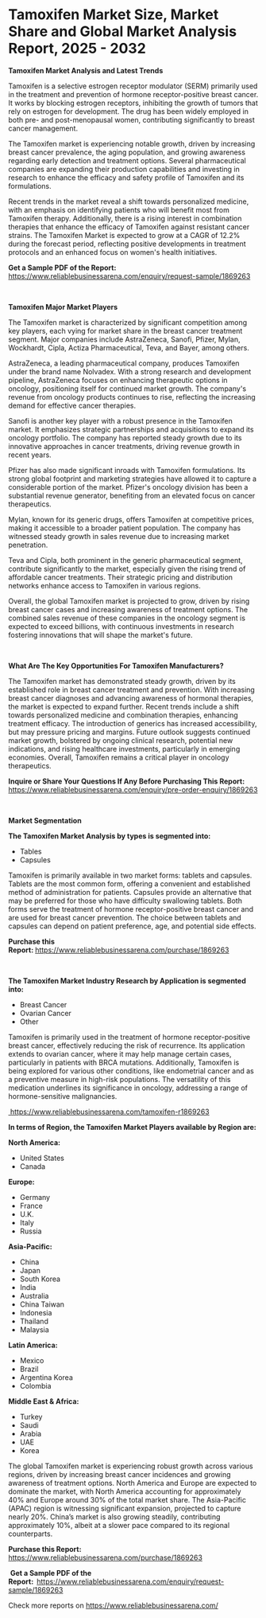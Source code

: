 <p><h1>Tamoxifen Market Size, Market Share and Global Market Analysis Report, 2025 - 2032</h1></p><p><strong>Tamoxifen Market Analysis and Latest Trends</strong></p>
<p><p>Tamoxifen is a selective estrogen receptor modulator (SERM) primarily used in the treatment and prevention of hormone receptor-positive breast cancer. It works by blocking estrogen receptors, inhibiting the growth of tumors that rely on estrogen for development. The drug has been widely employed in both pre- and post-menopausal women, contributing significantly to breast cancer management.</p><p>The Tamoxifen market is experiencing notable growth, driven by increasing breast cancer prevalence, the aging population, and growing awareness regarding early detection and treatment options. Several pharmaceutical companies are expanding their production capabilities and investing in research to enhance the efficacy and safety profile of Tamoxifen and its formulations.</p><p>Recent trends in the market reveal a shift towards personalized medicine, with an emphasis on identifying patients who will benefit most from Tamoxifen therapy. Additionally, there is a rising interest in combination therapies that enhance the efficacy of Tamoxifen against resistant cancer strains. The Tamoxifen Market is expected to grow at a CAGR of 12.2% during the forecast period, reflecting positive developments in treatment protocols and an enhanced focus on women's health initiatives.</p></p>
<p><strong>Get a Sample PDF of the Report:&nbsp;</strong> <a href="https://www.reliablebusinessarena.com/enquiry/request-sample/1869263?utm_campaign=2288&utm_medium=2&utm_source=Github&utm_content=ia&utm_term=16022025&utm_id=tamoxifen">https://www.reliablebusinessarena.com/enquiry/request-sample/1869263</a></p>
<p>&nbsp;</p>
<p><strong>Tamoxifen Major Market Players</strong></p>
<p><p>The Tamoxifen market is characterized by significant competition among key players, each vying for market share in the breast cancer treatment segment. Major companies include AstraZeneca, Sanofi, Pfizer, Mylan, Wockhardt, Cipla, Actiza Pharmaceutical, Teva, and Bayer, among others.</p><p>AstraZeneca, a leading pharmaceutical company, produces Tamoxifen under the brand name Nolvadex. With a strong research and development pipeline, AstraZeneca focuses on enhancing therapeutic options in oncology, positioning itself for continued market growth. The company's revenue from oncology products continues to rise, reflecting the increasing demand for effective cancer therapies.</p><p>Sanofi is another key player with a robust presence in the Tamoxifen market. It emphasizes strategic partnerships and acquisitions to expand its oncology portfolio. The company has reported steady growth due to its innovative approaches in cancer treatments, driving revenue growth in recent years.</p><p>Pfizer has also made significant inroads with Tamoxifen formulations. Its strong global footprint and marketing strategies have allowed it to capture a considerable portion of the market. Pfizer's oncology division has been a substantial revenue generator, benefiting from an elevated focus on cancer therapeutics.</p><p>Mylan, known for its generic drugs, offers Tamoxifen at competitive prices, making it accessible to a broader patient population. The company has witnessed steady growth in sales revenue due to increasing market penetration.</p><p>Teva and Cipla, both prominent in the generic pharmaceutical segment, contribute significantly to the market, especially given the rising trend of affordable cancer treatments. Their strategic pricing and distribution networks enhance access to Tamoxifen in various regions.</p><p>Overall, the global Tamoxifen market is projected to grow, driven by rising breast cancer cases and increasing awareness of treatment options. The combined sales revenue of these companies in the oncology segment is expected to exceed billions, with continuous investments in research fostering innovations that will shape the market's future.</p></p>
<p>&nbsp;</p>
<p><strong>What Are The Key Opportunities For Tamoxifen Manufacturers?</strong></p>
<p><p>The Tamoxifen market has demonstrated steady growth, driven by its established role in breast cancer treatment and prevention. With increasing breast cancer diagnoses and advancing awareness of hormonal therapies, the market is expected to expand further. Recent trends include a shift towards personalized medicine and combination therapies, enhancing treatment efficacy. The introduction of generics has increased accessibility, but may pressure pricing and margins. Future outlook suggests continued market growth, bolstered by ongoing clinical research, potential new indications, and rising healthcare investments, particularly in emerging economies. Overall, Tamoxifen remains a critical player in oncology therapeutics.</p></p>
<p><strong>Inquire or Share Your Questions If Any Before Purchasing This Report:</strong> <a href="https://www.reliablebusinessarena.com/enquiry/pre-order-enquiry/1869263?utm_campaign=2288&utm_medium=2&utm_source=Github&utm_content=ia&utm_term=16022025&utm_id=tamoxifen">https://www.reliablebusinessarena.com/enquiry/pre-order-enquiry/1869263</a></p>
<p>&nbsp;</p>
<p><strong>Market Segmentation</strong></p>
<p><strong>The Tamoxifen Market Analysis by types is segmented into:</strong></p>
<p><ul><li>Tables</li><li>Capsules</li></ul></p>
<p><p>Tamoxifen is primarily available in two market forms: tablets and capsules. Tablets are the most common form, offering a convenient and established method of administration for patients. Capsules provide an alternative that may be preferred for those who have difficulty swallowing tablets. Both forms serve the treatment of hormone receptor-positive breast cancer and are used for breast cancer prevention. The choice between tablets and capsules can depend on patient preference, age, and potential side effects.</p></p>
<p><strong>Purchase this Report:&nbsp;</strong><a href="https://www.reliablebusinessarena.com/purchase/1869263?utm_campaign=2288&utm_medium=2&utm_source=Github&utm_content=ia&utm_term=16022025&utm_id=tamoxifen">https://www.reliablebusinessarena.com/purchase/1869263</a></p>
<p>&nbsp;</p>
<p><strong>The Tamoxifen Market Industry Research by Application is segmented into:</strong></p>
<p><ul><li>Breast Cancer</li><li>Ovarian Cancer</li><li>Other</li></ul></p>
<p><p>Tamoxifen is primarily used in the treatment of hormone receptor-positive breast cancer, effectively reducing the risk of recurrence. Its application extends to ovarian cancer, where it may help manage certain cases, particularly in patients with BRCA mutations. Additionally, Tamoxifen is being explored for various other conditions, like endometrial cancer and as a preventive measure in high-risk populations. The versatility of this medication underlines its significance in oncology, addressing a range of hormone-sensitive malignancies.</p></p>
<p><a href="https://www.reliablebusinessarena.com/tamoxifen-r1869263?utm_campaign=2288&utm_medium=2&utm_source=Github&utm_content=ia&utm_term=16022025&utm_id=tamoxifen">&nbsp;https://www.reliablebusinessarena.com/tamoxifen-r1869263</a></p>
<p><strong>In terms of Region, the Tamoxifen Market Players available by Region are:</strong></p>
<p>
    <p> <strong> North America: </strong>
        <ul>
            <li>United States</li>
            <li>Canada</li>
        </ul>
        </p> 
    <p> <strong> Europe: </strong>
        <ul>
            <li>Germany</li>
            <li>France</li>
            <li>U.K.</li>
            <li>Italy</li>
            <li>Russia</li>
        </ul>
        </p> 
    <p> <strong> Asia-Pacific: </strong>
        <ul>
            <li>China</li>
            <li>Japan</li>
            <li>South Korea</li>
            <li>India</li>
            <li>Australia</li>
            <li>China Taiwan</li>
            <li>Indonesia</li>
            <li>Thailand</li>
            <li>Malaysia</li>
        </ul>
        </p> 
    <p> <strong> Latin America: </strong>
        <ul>
            <li>Mexico</li>
            <li>Brazil</li>
            <li>Argentina Korea</li>
            <li>Colombia</li>
        </ul>
        </p> 
    <p> <strong> Middle East & Africa: </strong>
        <ul>
            <li>Turkey</li>
            <li>Saudi</li>
            <li>Arabia</li>
            <li>UAE</li>
            <li>Korea</li>
        </ul>
    </p>
    </p>
<p><p>The global Tamoxifen market is experiencing robust growth across various regions, driven by increasing breast cancer incidences and growing awareness of treatment options. North America and Europe are expected to dominate the market, with North America accounting for approximately 40% and Europe around 30% of the total market share. The Asia-Pacific (APAC) region is witnessing significant expansion, projected to capture nearly 20%. China’s market is also growing steadily, contributing approximately 10%, albeit at a slower pace compared to its regional counterparts.</p></p>
<p><strong>Purchase this Report: </strong><a href="https://www.reliablebusinessarena.com/purchase/1869263?utm_campaign=2288&utm_medium=2&utm_source=Github&utm_content=ia&utm_term=16022025&utm_id=tamoxifen">https://www.reliablebusinessarena.com/purchase/1869263</a></p>
<p>&nbsp;<strong>Get a Sample PDF of the Report:&nbsp;&nbsp;</strong><a href="https://www.reliablebusinessarena.com/enquiry/request-sample/1869263?utm_campaign=2288&utm_medium=2&utm_source=Github&utm_content=ia&utm_term=16022025&utm_id=tamoxifen">https://www.reliablebusinessarena.com/enquiry/request-sample/1869263</a></p>
<p><strong></strong></p>
<p>Check more reports on <a href="https://www.reliablebusinessarena.com/?utm_campaign=2288&utm_medium=2&utm_source=Github&utm_content=ia&utm_term=16022025&utm_id=tamoxifen">https://www.reliablebusinessarena.com/</a></p>